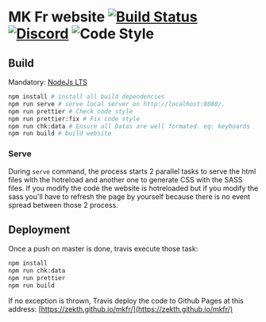 # MK Fr website [![Build Status](https://travis-ci.org/claviers/claviers.github.io.svg?branch=master)](https://travis-ci.org/claviers/claviers.github.io) [![Discord](https://img.shields.io/discord/364402715545174027.svg?label=Discord&logo=Discord&logoColor=white)](https://discord.gg/yrUTU3m) ![Code Style](https://img.shields.io/badge/code%20style-prettier-success.svg)

## Build

Mandatory: [NodeJs LTS](https://nodejs.org/en/)

```bash
npm install # install all build dependencies
npm run serve # serve local server on http://localhost:8080/.
npm run prettier # Check code style
npm run prettier:fix # Fix code style
npm run chk:data # Ensure all Datas are well formated. eg: keyboards
npm run build # build website
```

### Serve

During `serve` command, the process starts 2 parallel tasks to serve the html files with the hotreload and another one to generate CSS with the SASS files. If you modify the code the website is hotreloaded but if you modify the sass you'll have to refresh the page by yourself because there is no event spread between those 2 process.

## Deployment

Once a push on master is done, travis execute those task:

```bash
npm install
npm run chk:data
npm run prettier
npm run build
```

If no exception is thrown, Travis deploy the code to Github Pages at this address: [https://zekth.github.io/mkfr/](https://zekth.github.io/mkfr/)
